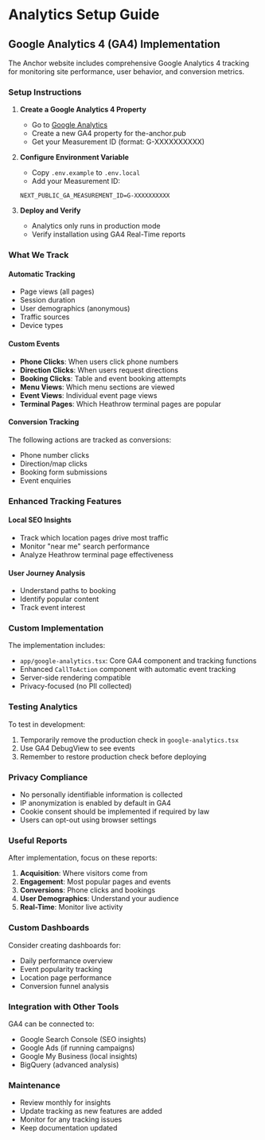 # Analytics Setup Guide

## Google Analytics 4 (GA4) Implementation

The Anchor website includes comprehensive Google Analytics 4 tracking for monitoring site performance, user behavior, and conversion metrics.

### Setup Instructions

1. **Create a Google Analytics 4 Property**
   - Go to [Google Analytics](https://analytics.google.com)
   - Create a new GA4 property for the-anchor.pub
   - Get your Measurement ID (format: G-XXXXXXXXXX)

2. **Configure Environment Variable**
   - Copy `.env.example` to `.env.local`
   - Add your Measurement ID:
   ```
   NEXT_PUBLIC_GA_MEASUREMENT_ID=G-XXXXXXXXXX
   ```

3. **Deploy and Verify**
   - Analytics only runs in production mode
   - Verify installation using GA4 Real-Time reports

### What We Track

#### Automatic Tracking
- Page views (all pages)
- Session duration
- User demographics (anonymous)
- Traffic sources
- Device types

#### Custom Events
- **Phone Clicks**: When users click phone numbers
- **Direction Clicks**: When users request directions
- **Booking Clicks**: Table and event booking attempts
- **Menu Views**: Which menu sections are viewed
- **Event Views**: Individual event page views
- **Terminal Pages**: Which Heathrow terminal pages are popular

#### Conversion Tracking
The following actions are tracked as conversions:
- Phone number clicks
- Direction/map clicks
- Booking form submissions
- Event enquiries

### Enhanced Tracking Features

#### Local SEO Insights
- Track which location pages drive most traffic
- Monitor "near me" search performance
- Analyze Heathrow terminal page effectiveness

#### User Journey Analysis
- Understand paths to booking
- Identify popular content
- Track event interest

### Custom Implementation

The implementation includes:
- `app/google-analytics.tsx`: Core GA4 component and tracking functions
- Enhanced `CallToAction` component with automatic event tracking
- Server-side rendering compatible
- Privacy-focused (no PII collected)

### Testing Analytics

To test in development:
1. Temporarily remove the production check in `google-analytics.tsx`
2. Use GA4 DebugView to see events
3. Remember to restore production check before deploying

### Privacy Compliance

- No personally identifiable information is collected
- IP anonymization is enabled by default in GA4
- Cookie consent should be implemented if required by law
- Users can opt-out using browser settings

### Useful Reports

After implementation, focus on these reports:
1. **Acquisition**: Where visitors come from
2. **Engagement**: Most popular pages and events
3. **Conversions**: Phone clicks and bookings
4. **User Demographics**: Understand your audience
5. **Real-Time**: Monitor live activity

### Custom Dashboards

Consider creating dashboards for:
- Daily performance overview
- Event popularity tracking
- Location page performance
- Conversion funnel analysis

### Integration with Other Tools

GA4 can be connected to:
- Google Search Console (SEO insights)
- Google Ads (if running campaigns)
- Google My Business (local insights)
- BigQuery (advanced analysis)

### Maintenance

- Review monthly for insights
- Update tracking as new features are added
- Monitor for any tracking issues
- Keep documentation updated